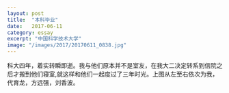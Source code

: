 ```yaml
---
layout: post
title:  "本科毕业"
date:   2017-06-11
category: essay
excerpt: "中国科学技术大学"
image: "/images/2017/20170611_0838.jpg"
---
```


科大四年，着实转瞬即逝。我与他们原本并不是室友，在我大二决定转系到信院之后才搬到他们寝室,就这样和他们一起度过了三年时光。上图从左至右依次为我，代育龙，方远强，刘香波。

